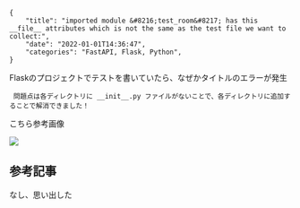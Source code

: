 ```metadata
{
    "title": "imported module &#8216;test_room&#8217; has this __file__ attributes which is not the same as the test file we want to collect:",
    "date": "2022-01-01T14:36:47",
    "categories": "FastAPI, Flask, Python",
}
```

Flaskのプロジェクトでテストを書いていたら、なぜかタイトルのエラーが発生

```
 問題点は各ディレクトリに __init__.py ファイルがないことで、各ディレクトリに追加することで解消できました！
```

こちら参考画像

![](./Screen-Shot-2022-01-01-at-14.35.35.png)

## 参考記事

なし、思い出した
